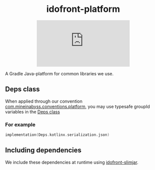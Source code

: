 <div align="center">

# idofront-platform
[![Package](https://badgen.net/maven/v/metadata-url/repo.mineinabyss.com/releases/com/mineinabyss/idofront-platform/maven-metadata.xml)](https://repo.mineinabyss.com/releases/com/mineinabyss/idofront-gradle-platform)
</div>

A Gradle Java-platform for common libraries we use.

## Deps class

When applied through our convention [com.mineinabyss.conventions.platform](https://github.com/MineInAbyss/Idofront/tree/master/idofront-gradle), you may use typesafe groupId variables in the [Deps class](https://github.com/MineInAbyss/Idofront/blob/master/idofront-gradle/src/main/kotlin/com.mineinabyss.conventions.platform.gradle.kts)

### For example
```kotlin
implementation(Deps.kotlinx.serialization.json)
```

## Including dependencies

We include these dependencies at runtime using [idofront-slimjar](https://github.com/MineInAbyss/Idofront/tree/master/idofront-slimjar).
